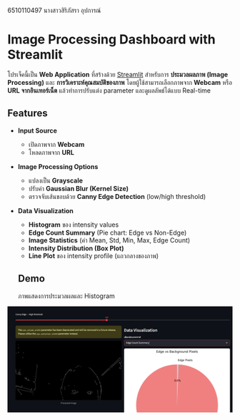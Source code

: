 
6510110497 นางสาวสิริภัสรา อุปการณ์

# Image Processing Dashboard with Streamlit  

โปรเจ็คนี้เป็น **Web Application** ที่สร้างด้วย [Streamlit](https://streamlit.io/) สำหรับการ **ประมวลผลภาพ (Image Processing)** และ **การวิเคราะห์คุณสมบัติของภาพ** โดยผู้ใช้สามารถเลือกภาพจาก **Webcam** หรือ **URL จากอินเทอร์เน็ต** แล้วทำการปรับแต่ง parameter และดูผลลัพธ์ได้แบบ Real-time  


## Features  
- **Input Source**  
  - เปิดภาพจาก **Webcam**  
  - โหลดภาพจาก **URL**  

- **Image Processing Options**  
  - แปลงเป็น **Grayscale**  
  - ปรับค่า **Gaussian Blur (Kernel Size)**  
  - ตรวจจับเส้นขอบด้วย **Canny Edge Detection** (low/high threshold)  

- **Data Visualization**  
  - **Histogram** ของ intensity values  
  - **Edge Count Summary** (Pie chart: Edge vs Non-Edge)  
  - **Image Statistics** (ค่า Mean, Std, Min, Max, Edge Count)  
  - **Intensity Distribution (Box Plot)**  
  - **Line Plot** ของ intensity profile (แถวกลางของภาพ) 

  ## Demo
    ภาพแสดงการประมวลผลและ Histogram  

![Demo Screenshot](images/Demo.png)